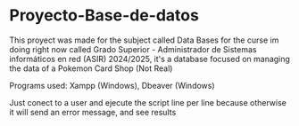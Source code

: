 # Proyecto-Base-de-datos
This proyect was made for the subject called Data Bases for the curse im doing right now called Grado Superior - Administrador de Sistemas informáticos en red (ASIR) 2024/2025, it's a database focused on managing the data of a Pokemon Card Shop (Not Real)

Programs used: Xampp (Windows), Dbeaver (Windows)

Just conect to a user and ejecute the script line per line because otherwise it will send an error message, and see results
